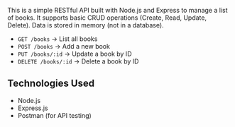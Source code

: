 This is a simple RESTful API built with Node.js and Express to manage a list of books. It supports basic CRUD operations (Create, Read, Update, Delete). Data is stored in memory (not in a database).
- `GET /books` → List all books
- `POST /books` → Add a new book
- `PUT /books/:id` → Update a book by ID
- `DELETE /books/:id` → Delete a book by ID

## Technologies Used

- Node.js
- Express.js
- Postman (for API testing)
